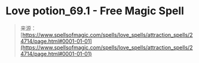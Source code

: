 <!--yml
category: 未分类
date: 2024-06-12 19:10:53
-->

# Love potion_69.1 - Free Magic Spell

> 来源：[https://www.spellsofmagic.com/spells/love_spells/attraction_spells/24714/page.html#0001-01-01](https://www.spellsofmagic.com/spells/love_spells/attraction_spells/24714/page.html#0001-01-01)